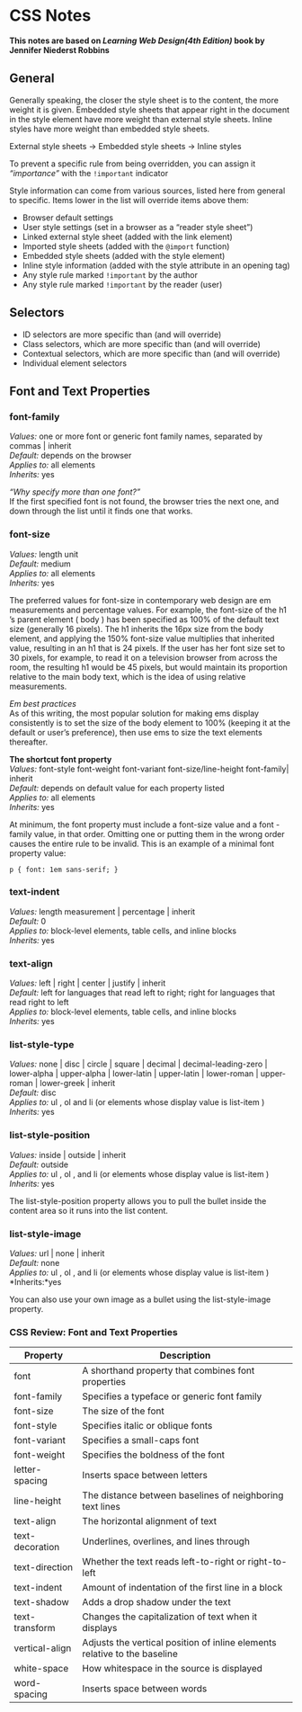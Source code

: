 # CSS Notes

**This notes are based on _Learning Web Design(4th Edition)_ book by Jennifer Niederst Robbins**

## General

Generally speaking, the closer the style sheet is to the content, the more weight it is given. Embedded style sheets that appear right in the document in the style element have more weight than external style sheets. Inline styles have more weight than embedded style sheets.

External style sheets -> Embedded style sheets -> Inline styles

To prevent a specific rule from being overridden, you can assign it _“importance”_ with the `!important` indicator

Style information can come from various sources, listed here from general to specific. Items lower in the list will override items above them:

-   Browser default settings
-   User style settings (set in a browser as a “reader style sheet”)
-   Linked external style sheet (added with the link element)
-   Imported style sheets (added with the `@import` function)
-   Embedded style sheets (added with the style element)
-   Inline style information (added with the style attribute in an opening tag)
-   Any style rule marked `!important` by the author
-   Any style rule marked `!important` by the reader (user)

## Selectors

-   ID selectors are more specific than (and will override)
-   Class selectors, which are more specific than (and will override)
-   Contextual selectors, which are more specific than (and will override)
-   Individual element selectors

## Font and Text Properties

### font-family

_Values:_ one or more font or generic font family names, separated by commas | inherit  
_Default:_ depends on the browser  
_Applies to:_ all elements  
_Inherits:_ yes

_“Why specify more than one font?”_  
If the first specified font is not found, the browser tries the next one, and down through the list until it finds one that works.

### font-size

_Values:_ length unit  
_Default:_ medium  
_Applies to:_ all elements  
_Inherits:_ yes

The preferred values for font-size in contemporary web design are em measurements and percentage values. For example, the font-size of the h1 ’s parent element ( body ) has been specified as 100% of the default text size (generally 16 pixels). The h1 inherits the 16px size from the body element, and applying the 150% font-size value multiplies that inherited value, resulting in an h1 that is 24 pixels. If the user has her font size set to 30 pixels, for example, to read it on a television browser from across the room, the resulting h1 would be 45 pixels, but would maintain its proportion relative to the main body text, which is the idea of using relative measurements.

_Em best practices_  
As of this writing, the most popular solution for making ems display consistently is to set the size of the body element to 100% (keeping it at the default or user’s preference), then use ems to size the text elements thereafter.

**The shortcut font property**  
_Values:_ font-style font-weight font-variant font-size/line-height font-family| inherit  
_Default:_ depends on default value for each property listed  
_Applies to:_ all elements  
_Inherits:_ yes

At minimum, the font property must include a font-size value and a font -family value, in that order. Omitting one or putting them in the wrong order causes the entire rule to be invalid. This is an example of a minimal font property value:

```
p { font: 1em sans-serif; }
```

### text-indent

_Values:_ length measurement | percentage | inherit  
_Default:_ 0  
_Applies to:_ block-level elements, table cells, and inline blocks  
_Inherits:_ yes

### text-align

_Values:_ left | right | center | justify | inherit  
_Default:_ left for languages that read left to right; right for languages that read right to left  
_Applies to:_ block-level elements, table cells, and inline blocks  
_Inherits:_ yes

### list-style-type

_Values:_ none | disc | circle | square | decimal | decimal-leading-zero | lower-alpha |
upper-alpha | lower-latin | upper-latin | lower-roman | upper-roman | lower-greek | inherit  
_Default:_ disc  
_Applies to:_ ul , ol and li (or elements whose display value is list-item )  
_Inherits:_ yes

### list-style-position

_Values:_ inside | outside | inherit  
_Default:_ outside  
_Applies to:_ ul , ol , and li (or elements whose display value is list-item )  
_Inherits:_ yes

The list-style-position property allows you to pull the bullet inside the content area so it runs into the list content.

### list-style-image

_Values:_ url | none | inherit  
_Default:_ none  
_Applies to:_ ul , ol , and li (or elements whose display value is list-item )  
*Inherits:*yes

You can also use your own image as a bullet using the list-style-image property.

### CSS Review: Font and Text Properties

| Property        | Description                                                               |
| --------------- | ------------------------------------------------------------------------- |
| font            | A shorthand property that combines font properties                        |
| font-family     | Specifies a typeface or generic font family                               |
| font-size       | The size of the font                                                      |
| font-style      | Specifies italic or oblique fonts                                         |
| font-variant    | Specifies a small-caps font                                               |
| font-weight     | Specifies the boldness of the font                                        |
| letter-spacing  | Inserts space between letters                                             |
| line-height     | The distance between baselines of neighboring text lines                  |
| text-align      | The horizontal alignment of text                                          |
| text-decoration | Underlines, overlines, and lines through                                  |
| text-direction  | Whether the text reads left-to-right or right-to-left                     |
| text-indent     | Amount of indentation of the first line in a block                        |
| text-shadow     | Adds a drop shadow under the text                                         |
| text-transform  | Changes the capitalization of text when it displays                       |
| vertical-align  | Adjusts the vertical position of inline elements relative to the baseline |
| white-space     | How whitespace in the source is displayed                                 |
| word-spacing    | Inserts space between words                                               |
